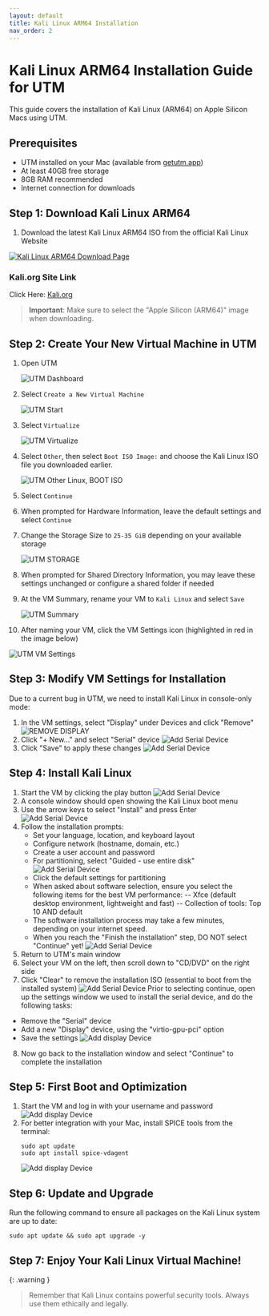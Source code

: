```yaml
---
layout: default
title: Kali Linux ARM64 Installation
nav_order: 2
---
```


# Kali Linux ARM64 Installation Guide for UTM

This guide covers the installation of Kali Linux (ARM64) on Apple Silicon Macs using UTM.

## Prerequisites

- UTM installed on your Mac (available from [getutm.app](https://mac.getutm.app/))
- At least 40GB free storage
- 8GB RAM recommended
- Internet connection for downloads

## Step 1: Download Kali Linux ARM64

1. Download the latest Kali Linux ARM64 ISO from the official Kali Linux Website

<div class="image-container">
     <a href="/UDMCyberSecurity-Labs-MacBookCompatibility/assets/images/kali/KL-1.png" target="_blank">
       <img src="/UDMCyberSecurity-Labs-MacBookCompatibility/assets/images/kali/KL-1.png" alt="Kali Linux ARM64 Download Page" class="clickable-image">
     </a>
   </div>

### Kali.org Site Link

Click Here: [Kali.org](https://www.kali.org/get-kali/#kali-installer-images/kali/)

> **Important**: Make sure to select the "Apple Silicon (ARM64)" image when downloading.

## Step 2: Create Your New Virtual Machine in UTM

1. Open UTM

   ![UTM Dashboard](/UDMCyberSecurity-Labs-MacBookCompatibility/assets/images/kali/KL-2.png)

2. Select `Create a New Virtual Machine`

   ![UTM Start](/UDMCyberSecurity-Labs-MacBookCompatibility/assets/images/kali/KL-3.png)

3. Select `Virtualize`

   ![UTM Virtualize](/UDMCyberSecurity-Labs-MacBookCompatibility/assets/images/kali/KL-4.png)

4. Select `Other`, then select `Boot ISO Image:` and choose the Kali Linux ISO file you downloaded earlier.

   ![UTM Other Linux, BOOT ISO](/UDMCyberSecurity-Labs-MacBookCompatibility/assets/images/kali/KL-5.png)

5. Select `Continue`

6. When prompted for Hardware Information, leave the default settings and select `Continue`

7. Change the Storage Size to `25-35 GiB` depending on your available storage

   ![UTM STORAGE](/UDMCyberSecurity-Labs-MacBookCompatibility/assets/images/kali/KL-6.png)

8. When prompted for Shared Directory Information, you may leave these settings unchanged or configure a shared folder if needed

9. At the VM Summary, rename your VM to `Kali Linux` and select `Save`

   ![UTM Summary](/UDMCyberSecurity-Labs-MacBookCompatibility/assets/images/kali/KL-7.png)

10. After naming your VM, click the VM Settings icon (highlighted in red in the image below)

![UTM VM Settings](/UDMCyberSecurity-Labs-MacBookCompatibility/assets/images/kali/KL-8.png)

## Step 3: Modify VM Settings for Installation

Due to a current bug in UTM, we need to install Kali Linux in console-only mode:

1. In the VM settings, select "Display" under Devices and click "Remove"
   ![REMOVE DISPLAY](/UDMCyberSecurity-Labs-MacBookCompatibility/assets/images/kali/KL-9.png)
2. Click "+ New..." and select "Serial" device
   ![Add Serial Device](/UDMCyberSecurity-Labs-MacBookCompatibility/assets/images/kali/KL-10.png)
3. Click "Save" to apply these changes
   ![Add Serial Device](/UDMCyberSecurity-Labs-MacBookCompatibility/assets/images/kali/KL-11.png)
## Step 4: Install Kali Linux

1. Start the VM by clicking the play button
   ![Add Serial Device](/UDMCyberSecurity-Labs-MacBookCompatibility/assets/images/kali/KL-12.png)
2. A console window should open showing the Kali Linux boot menu
3. Use the arrow keys to select "Install" and press Enter
   ![Add Serial Device](/UDMCyberSecurity-Labs-MacBookCompatibility/assets/images/kali/KL-13.png)
4. Follow the installation prompts:
   - Set your language, location, and keyboard layout
   - Configure network (hostname, domain, etc.)
   - Create a user account and password
   - For partitioning, select "Guided - use entire disk"
![Add Serial Device](/UDMCyberSecurity-Labs-MacBookCompatibility/assets/images/kali/KL-14.png)
   - Click the default settings for partitioning
   - When asked about software selection, ensure you select the following items for the best VM performance:
        -- Xfce (default desktop environment, lightweight and fast)
        -- Collection of tools: Top 10 AND default
   - The software installation process may take a few minutes, depending on your internet speed.
   - When you reach the "Finish the installation" step, DO NOT select "Continue" yet!
![Add Serial Device](/UDMCyberSecurity-Labs-MacBookCompatibility/assets/images/kali/KL-15.png)
5. Return to UTM's main window
6. Select your VM on the left, then scroll down to "CD/DVD" on the right side
7. Click "Clear" to remove the installation ISO (essential to boot from the installed system)
![Add Serial Device](/UDMCyberSecurity-Labs-MacBookCompatibility/assets/images/kali/KL-16.png)
Prior to selecting continue, open up the settings window we used to install the serial device, and do the following tasks: 
 - Remove the "Serial" device
 - Add a new "Display" device, using the "virtio-gpu-pci" option
 - Save the settings
![Add display Device](/UDMCyberSecurity-Labs-MacBookCompatibility/assets/images/kali/KL-17.png)
8. Now go back to the installation window and select "Continue" to complete the installation


## Step 5: First Boot and Optimization

1. Start the VM and log in with your username and password
![Add display Device](/UDMCyberSecurity-Labs-MacBookCompatibility/assets/images/kali/KL-18.png)
2. For better integration with your Mac, install SPICE tools from the terminal:
   ```
   sudo apt update
   sudo apt install spice-vdagent
   ```
   ![Add display Device](/UDMCyberSecurity-Labs-MacBookCompatibility/assets/images/kali/KL-19.png)
## Step 6: Update and Upgrade
Run the following command to ensure all packages on the Kali Linux system are up to date:
```
sudo apt update && sudo apt upgrade -y
```
## Step 7: Enjoy Your Kali Linux Virtual Machine!

{: .warning }
> Remember that Kali Linux contains powerful security tools. Always use them ethically and legally.



